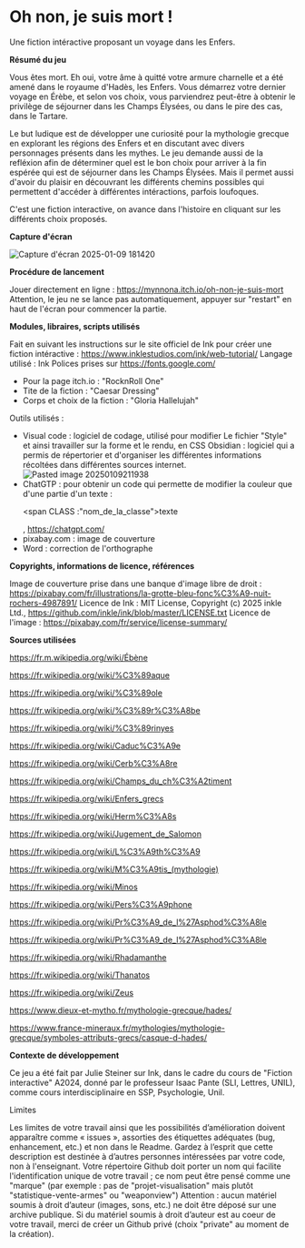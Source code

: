 # **Oh non, je suis mort !**
Une fiction intéractive proposant un voyage dans les Enfers.

**Résumé du jeu**

Vous êtes mort.
Eh oui, votre âme à quitté votre armure charnelle et a été amené dans le royaume d'Hadès, les Enfers. Vous démarrez votre dernier voyage en Érèbe, et selon vos choix, vous parviendrez peut-être à obtenir le privilège de séjourner dans les Champs Élysées, ou dans le pire des cas, dans le Tartare. 

Le but ludique est de développer une curiosité pour la mythologie grecque en explorant les régions des Enfers et en discutant avec divers personnages présents dans les mythes. Le jeu demande aussi de la refléxion afin de déterminer quel est le bon choix pour arriver à la fin espérée qui est de séjourner dans les Champs Élysées. Mais il permet aussi d'avoir du plaisir en découvrant les différents chemins possibles qui permettent d'accéder à différentes intéractions, parfois loufoques. 

C'est une fiction interactive, on avance dans l'histoire en cliquant sur les différents choix proposés.

**Capture d'écran**

![Capture d'écran 2025-01-09 181420](https://github.com/user-attachments/assets/4fe55e25-de40-40c6-b3e4-79dfc1071958)

**Procédure de lancement**

Jouer directement en ligne : https://mynnona.itch.io/oh-non-je-suis-mort
Attention, le jeu ne se lance pas automatiquement, appuyer sur "restart" en haut de l'écran pour commencer la partie.
 
**Modules, libraires, scripts utilisés**

Fait en suivant les instructions sur le site officiel de Ink pour créer une fiction intéractive : https://www.inklestudios.com/ink/web-tutorial/
Langage utilisé : Ink
Polices prises sur https://fonts.google.com/
- Pour la page itch.io : "RocknRoll One"
- Tite de la fiction : "Caesar Dressing"
- Corps et choix de la fiction : "Gloria Hallelujah"

Outils utilisés :
- Visual code : logiciel de codage, utilisé pour modifier Le fichier "Style" et ainsi travailler sur la forme et le rendu, en CSS
Obsidian : logiciel qui a permis de répertorier et d'organiser les différentes informations récoltées dans différentes sources internet.
![Pasted image 20250109211938](https://github.com/user-attachments/assets/2a097e87-1926-42f6-a34f-ab66c8134b52)
- ChatGTP : pour obtenir un code qui permette de modifier la couleur que d'une partie d'un texte : <p> <span CLASS :"nom_de_la_classe">texte</span> </p>, https://chatgpt.com/
- pixabay.com : image de couverture
- Word : correction de l'orthographe

**Copyrights, informations de licence, références**

Image de couverture prise dans une banque d'image libre de droit : https://pixabay.com/fr/illustrations/la-grotte-bleu-fonc%C3%A9-nuit-rochers-4987891/
Licence de Ink : MIT License, Copyright (c) 2025 inkle Ltd., https://github.com/inkle/ink/blob/master/LICENSE.txt
Licence de l'image : https://pixabay.com/fr/service/license-summary/

**Sources utilisées**

https://fr.m.wikipedia.org/wiki/Ébène

https://fr.wikipedia.org/wiki/%C3%89aque

https://fr.wikipedia.org/wiki/%C3%89ole

https://fr.wikipedia.org/wiki/%C3%89r%C3%A8be

https://fr.wikipedia.org/wiki/%C3%89rinyes

https://fr.wikipedia.org/wiki/Caduc%C3%A9e 

https://fr.wikipedia.org/wiki/Cerb%C3%A8re

https://fr.wikipedia.org/wiki/Champs_du_ch%C3%A2timent

https://fr.wikipedia.org/wiki/Enfers_grecs

https://fr.wikipedia.org/wiki/Herm%C3%A8s

https://fr.wikipedia.org/wiki/Jugement_de_Salomon

https://fr.wikipedia.org/wiki/L%C3%A9th%C3%A9

https://fr.wikipedia.org/wiki/M%C3%A9tis_(mythologie)

https://fr.wikipedia.org/wiki/Minos

https://fr.wikipedia.org/wiki/Pers%C3%A9phone 

https://fr.wikipedia.org/wiki/Pr%C3%A9_de_l%27Asphod%C3%A8le

https://fr.wikipedia.org/wiki/Pr%C3%A9_de_l%27Asphod%C3%A8le

https://fr.wikipedia.org/wiki/Rhadamanthe

https://fr.wikipedia.org/wiki/Thanatos

https://fr.wikipedia.org/wiki/Zeus 

https://www.dieux-et-mytho.fr/mythologie-grecque/hades/

https://www.france-mineraux.fr/mythologies/mythologie-grecque/symboles-attributs-grecs/casque-d-hades/

**Contexte de développement**

Ce jeu a été fait par Julie Steiner sur Ink, dans le cadre du cours de "Fiction interactive" A2024, donné par le professeur Isaac Pante (SLI, Lettres, UNIL), comme cours interdisciplinaire en SSP, Psychologie, Unil.

Limites 

Les limites de votre travail ainsi que les possibilités d’amélioration doivent apparaître comme « issues », assorties des étiquettes adéquates (bug, enhancement, etc.) et non dans le Readme. Gardez à l’esprit que cette description est destinée à d’autres personnes intéressées par votre code, non à l'enseignant.
Votre répertoire Github doit porter un nom qui facilite l'identification unique de votre travail ; ce nom peut être pensé comme une "marque" (par exemple : pas de "projet-visualisation" mais plutôt "statistique-vente-armes" ou "weaponview")
Attention : aucun matériel soumis à droit d’auteur (images, sons, etc.) ne doit être déposé sur une archive publique. Si du matériel soumis à droit d’auteur est au coeur de votre travail, merci de créer un Github privé (choix "private" au moment de la création).
